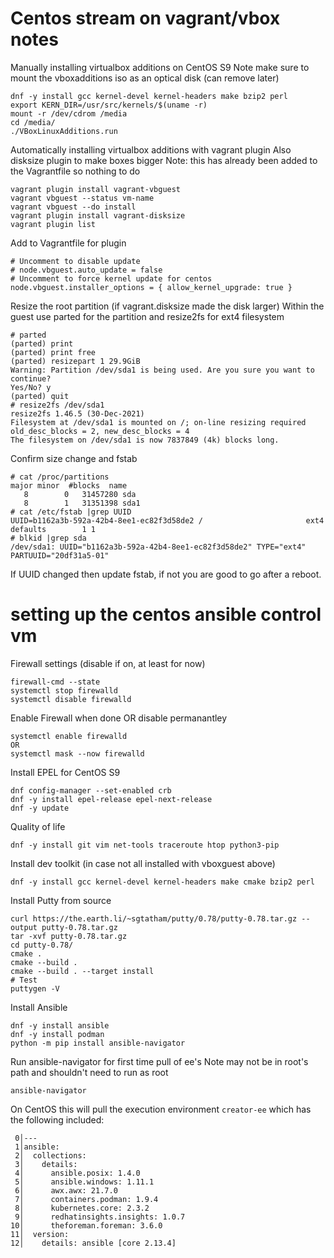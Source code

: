# Centos stream on vagrant/vbox notes

Manually installing virtualbox additions on CentOS S9
Note make sure to mount the vboxadditions iso as an optical disk (can remove later)
```
dnf -y install gcc kernel-devel kernel-headers make bzip2 perl
export KERN_DIR=/usr/src/kernels/$(uname -r)
mount -r /dev/cdrom /media
cd /media/
./VBoxLinuxAdditions.run
```

Automatically installing virtualbox additions with vagrant plugin
Also disksize plugin to make boxes bigger
Note: this has already been added to the Vagrantfile so nothing to do
```
vagrant plugin install vagrant-vbguest 
vagrant vbguest --status vm-name
vagrant vbguest --do install
vagrant plugin install vagrant-disksize
vagrant plugin list
```

Add to Vagrantfile for plugin
```
# Uncomment to disable update
# node.vbguest.auto_update = false
# Uncomment to force kernel update for centos
node.vbguest.installer_options = { allow_kernel_upgrade: true }
```

Resize the root partition (if vagrant.disksize made the disk larger)
Within the guest use parted for the partition and resize2fs for ext4 filesystem
```
# parted
(parted) print
(parted) print free
(parted) resizepart 1 29.9GiB
Warning: Partition /dev/sda1 is being used. Are you sure you want to continue?
Yes/No? y
(parted) quit
# resize2fs /dev/sda1
resize2fs 1.46.5 (30-Dec-2021)
Filesystem at /dev/sda1 is mounted on /; on-line resizing required
old_desc_blocks = 2, new_desc_blocks = 4
The filesystem on /dev/sda1 is now 7837849 (4k) blocks long.
```

Confirm size change and fstab 
```
# cat /proc/partitions
major minor  #blocks  name
   8        0   31457280 sda
   8        1   31351398 sda1
# cat /etc/fstab |grep UUID
UUID=b1162a3b-592a-42b4-8ee1-ec82f3d58de2 /                       ext4    defaults        1 1
# blkid |grep sda
/dev/sda1: UUID="b1162a3b-592a-42b4-8ee1-ec82f3d58de2" TYPE="ext4" PARTUUID="20df31a5-01"
```

If UUID changed then update fstab, if not you are good to go after a reboot.

# setting up the centos ansible control vm

Firewall settings 
(disable if on, at least for now)
```
firewall-cmd --state
systemctl stop firewalld
systemctl disable firewalld
```

Enable Firewall when done OR disable permanantley
```
systemctl enable firewalld
OR
systemctl mask --now firewalld
```

Install EPEL for CentOS S9
```
dnf config-manager --set-enabled crb
dnf -y install epel-release epel-next-release
dnf -y update
```

Quality of life
```
dnf -y install git vim net-tools traceroute htop python3-pip
```

Install dev toolkit (in case not all installed with vboxguest above)
```
dnf -y install gcc kernel-devel kernel-headers make cmake bzip2 perl
```

Install Putty from source
```
curl https://the.earth.li/~sgtatham/putty/0.78/putty-0.78.tar.gz --output putty-0.78.tar.gz
tar -xvf putty-0.78.tar.gz
cd putty-0.78/
cmake .
cmake --build .
cmake --build . --target install
# Test
puttygen -V
```

Install Ansible
```
dnf -y install ansible
dnf -y install podman
python -m pip install ansible-navigator
```

Run ansible-navigator for first time pull of ee's
Note may not be in root's path and shouldn't need to run as root
```
ansible-navigator
```

On CentOS this will pull the execution environment ```creator-ee``` which has the following included:
```
 0│---
 1│ansible:
 2│  collections:
 3│    details:
 4│      ansible.posix: 1.4.0
 5│      ansible.windows: 1.11.1
 6│      awx.awx: 21.7.0
 7│      containers.podman: 1.9.4
 8│      kubernetes.core: 2.3.2
 9│      redhatinsights.insights: 1.0.7
10│      theforeman.foreman: 3.6.0
11│  version:
12│    details: ansible [core 2.13.4]
```

